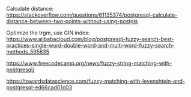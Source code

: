 Calculate distance:
https://stackoverflow.com/questions/61135374/postgresql-calculate-distance-between-two-points-without-using-postgis


Optimize the trgm, use GIN index:
https://www.alibabacloud.com/blog/postgresql-fuzzy-search-best-practices-single-word-double-word-and-multi-word-fuzzy-search-methods_595635

https://www.freecodecamp.org/news/fuzzy-string-matching-with-postgresql/


https://towardsdatascience.com/fuzzy-matching-with-levenshtein-and-postgresql-ed66cad01c03